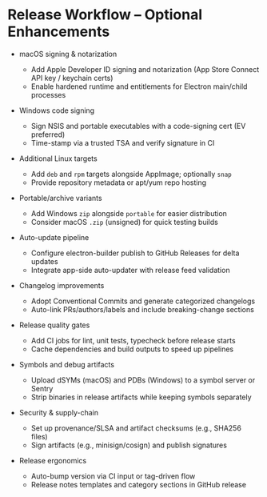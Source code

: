 # Release Workflow – Optional Enhancements

- macOS signing & notarization
  - Add Apple Developer ID signing and notarization (App Store Connect API key / keychain certs)
  - Enable hardened runtime and entitlements for Electron main/child processes

- Windows code signing
  - Sign NSIS and portable executables with a code-signing cert (EV preferred)
  - Time-stamp via a trusted TSA and verify signature in CI

- Additional Linux targets
  - Add `deb` and `rpm` targets alongside AppImage; optionally `snap`
  - Provide repository metadata or apt/yum repo hosting

- Portable/archive variants
  - Add Windows `zip` alongside `portable` for easier distribution
  - Consider macOS `.zip` (unsigned) for quick testing builds

- Auto-update pipeline
  - Configure electron-builder publish to GitHub Releases for delta updates
  - Integrate app-side auto-updater with release feed validation

- Changelog improvements
  - Adopt Conventional Commits and generate categorized changelogs
  - Auto-link PRs/authors/labels and include breaking-change sections

- Release quality gates
  - Add CI jobs for lint, unit tests, typecheck before release starts
  - Cache dependencies and build outputs to speed up pipelines

- Symbols and debug artifacts
  - Upload dSYMs (macOS) and PDBs (Windows) to a symbol server or Sentry
  - Strip binaries in release artifacts while keeping symbols separately

- Security & supply-chain
  - Set up provenance/SLSA and artifact checksums (e.g., SHA256 files)
  - Sign artifacts (e.g., minisign/cosign) and publish signatures

- Release ergonomics
  - Auto-bump version via CI input or tag-driven flow
  - Release notes templates and category sections in GitHub release

